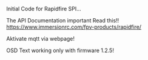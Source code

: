 Initial Code for Rapidfire SPI... 

The API Documentation important Read this!!
https://www.immersionrc.com/fpv-products/rapidfire/

Aktivate mqtt via webpage!

OSD Text working only with firmware 1.2.5!
